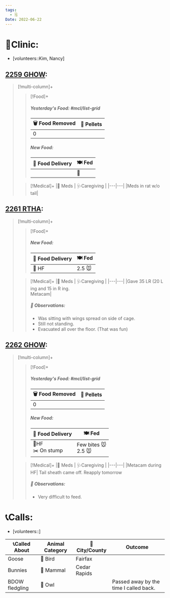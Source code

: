 ```yaml
---
tags:
  - 🗒️
Date: 2022-06-22
---
```


# 🏥Clinic:
- [volunteers::Kim, Nancy]

## [2259 GHOW](../RARE%20Birds/2259%20GHOW.md):
> [!multi-column]+
>
>> [!Food]+
>> ##### Yesterday's Food: #mcl/list-grid
>> |🗑️ Food Removed| 💩 Pellets
>> |---|---|
>>|0|
>>
>> ##### New Food:
>> |🚚 Food Delivery| 🍽️ Fed|
>> |---|---|
>>||🐀
>
>> [!Medical]+
>> |💊 Meds | 🩺Caregiving |
>> |---|---|
>> |Meds in rat w/o tail|

## [2261 RTHA](../RARE%20Birds/2261%20RTHA.md):
> [!multi-column]+
>
>> [!Food]+
>> ##### New Food:
>> |🚚 Food Delivery| 🍽️ Fed|
>> |---|---|
>>|🫱 HF| 2.5 🐭
>
>> [!Medical]+
>> |💊 Meds | 🩺Caregiving |
>> |---|---|
>> |Gave 35 LR (20 L ing and 15 in R ing. <br> Metacam|
>>
>> ##### 🔭 Observations:
>> - Was sitting with wings spread on side of cage.
>> - Still not standing.
>> - Evacuated all over the floor. (That was fun)

## [2262 GHOW](../RARE%20Birds/2262%20GHOW.md):
> [!multi-column]+
>
>> [!Food]+
>> ##### Yesterday's Food: #mcl/list-grid
>> |🗑️ Food Removed| 💩 Pellets
>> |---|---|
>>|0|
>>
>> ##### New Food:
>> |🚚 Food Delivery| 🍽️ Fed|
>> |---|---|
>>| 🫱HF <br> ✂️ On stump| Few bites 🐭 <br> 2.5 🐭
>
>> [!Medical]+
>> |💊 Meds | 🩺Caregiving |
>> |---|---|
>> |Metacam during HF| Tail sheath came off. Reapply tomorrow
>>
>>
>> ##### 🔭 Observations:
>> - Very difficult to feed.

# 📞Calls:
- [volunteers::]

| 📞Called About | Animal Category | 🌆City/County | Outcome                                |
| -------------- | --------------- | ------------- | -------------------------------------- |
| Goose          | 🪿 Bird         | Fairfax       |                                        |
| Bunnies        | 🐰 Mammal       | Cedar Rapids  |                                        |
| BDOW fledgling | 🦉 Owl          |               | Passed away by the time I called back. |

